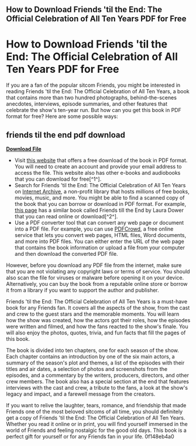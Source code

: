 ## How to Download Friends 'til the End: The Official Celebration of All Ten Years PDF for Free

  
# How to Download Friends 'til the End: The Official Celebration of All Ten Years PDF for Free
 
If you are a fan of the popular sitcom Friends, you might be interested in reading Friends 'til the End: The Official Celebration of All Ten Years, a book that contains more than two hundred photographs, behind-the-scenes anecdotes, interviews, episode summaries, and other features that celebrate the show's ten-year run. But how can you get this book in PDF format for free? Here are some possible ways:
 
## friends til the end pdf download


[**Download File**](https://www.google.com/url?q=https%3A%2F%2Fbyltly.com%2F2tKTLT&sa=D&sntz=1&usg=AOvVaw19QOAfZMIDNdtJx2ySvcGr)

 
- Visit [this website](https://www.yumpu.com/en/document/view/63447442/download-pdf-friends-til-the-end-the-official-celebration-of-all-ten-years-full-audiobook) that offers a free download of the book in PDF format. You will need to create an account and provide your email address to access the file. This website also has other e-books and audiobooks that you can download for free[^1^].
- Search for Friends 'til the End: The Official Celebration of All Ten Years on [Internet Archive](https://archive.org/), a non-profit library that hosts millions of free books, movies, music, and more. You might be able to find a scanned copy of the book that you can borrow or download in PDF format. For example, [this page](https://archive.org/details/fromfilesofmadis00laur_0) has a similar book called Friends till the End by Laura Dower that you can read online or download[^2^].
- Use a PDF converter tool that can convert any web page or document into a PDF file. For example, you can use [PDFCrowd](https://www.pdfcrowd.com/), a free online service that lets you convert web pages, HTML files, Word documents, and more into PDF files. You can either enter the URL of the web page that contains the book information or upload a file from your computer and then download the converted PDF file.

However, before you download any PDF file from the internet, make sure that you are not violating any copyright laws or terms of service. You should also scan the file for viruses or malware before opening it on your device. Alternatively, you can buy the book from a reputable online store or borrow it from a library if you want to support the author and publisher.
  
Friends 'til the End: The Official Celebration of All Ten Years is a must-have book for any Friends fan. It covers all the aspects of the show, from the cast and crew to the guest stars and the memorable moments. You will learn how the show was created, how the actors got their roles, how the episodes were written and filmed, and how the fans reacted to the show's finale. You will also enjoy the photos, quotes, trivia, and fun facts that fill the pages of this book.
 
The book is divided into ten chapters, one for each season of the show. Each chapter contains an introduction by one of the six main actors, a summary of the season's plot and themes, a list of the episodes with their titles and air dates, a selection of photos and screenshots from the episodes, and a commentary by the writers, producers, directors, and other crew members. The book also has a special section at the end that features interviews with the cast and crew, a tribute to the fans, a look at the show's legacy and impact, and a farewell message from the creators.
 
If you want to relive the laughter, tears, romance, and friendship that made Friends one of the most beloved sitcoms of all time, you should definitely get a copy of Friends 'til the End: The Official Celebration of All Ten Years. Whether you read it online or in print, you will find yourself immersed in the world of Friends and feeling nostalgic for the good old days. This book is a perfect gift for yourself or for any Friends fan in your life.
 0f148eb4a0
